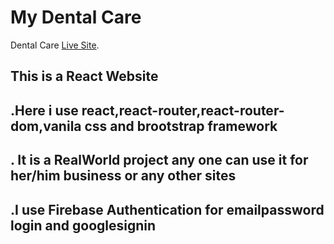# My Dental Care

Dental Care [Live Site](https://confident-mclean-a0b196.netlify.app/).

## This is a React Website

## .Here i use react,react-router,react-router-dom,vanila css and brootstrap framework

## . It is a RealWorld project any one can use it for her/him business or any other sites

## .I use Firebase Authentication for emailpassword login and googlesignin
